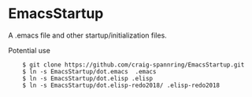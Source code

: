 # EmacsStartup

A .emacs file and other startup/initialization files. 

Potential use
```shell
    $ git clone https://github.com/craig-spannring/EmacsStartup.git
    $ ln -s EmacsStartup/dot.emacs  .emacs
    $ ln -s EmacsStartup/dot.elisp .elisp
    $ ln -s EmacsStartup/dot.elisp-redo2018/ .elisp-redo2018
```

